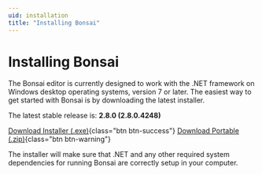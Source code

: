 ```yaml
---
uid: installation
title: "Installing Bonsai"
---
```


# Installing Bonsai

The Bonsai editor is currently designed to work with the .NET framework on Windows desktop operating systems, version 7 or later. The easiest way to get started with Bonsai is by downloading the latest installer.

The latest stable release is: **2.8.0 (2.8.0.4248)**

[<i class="fa fa-download"></i> Download Installer (.exe)](https://github.com/bonsai-rx/bonsai/releases/download/2.8.0/Bonsai-2.8.exe){class="btn btn-success"}
[<i class="fa fa-download"></i> Download Portable (.zip)](https://github.com/bonsai-rx/bonsai/releases/download/2.8.0/Bonsai.zip){class="btn btn-warning"}

The installer will make sure that .NET and any other required system dependencies for running Bonsai are correctly setup in your computer.